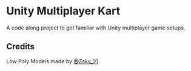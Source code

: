 # Unity Multiplayer Kart

A code along project to get familiar with Unity multiplayer game setups.

## Credits

Low Poly Models made by [@Zsky_01](https://www.patreon.com/Zsky)
